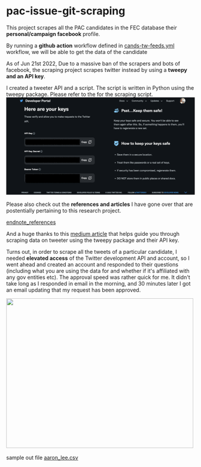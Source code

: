 # pac-issue-git-scraping
This project scrapes all the PAC candidates in the FEC database their **personal/campaign facebook** profile. 


By running a **github action** workflow defined in [cands-tw-feeds.yml](.github/workflows/cands-tw-feeds.yml) workflow, we will be able to get the data of the candidate

As of Jun 21st 2022, Due to a massive ban of the scrapers and bots of facebook, the scraping project scrapes twitter instead by using a **tweepy and an API key**. 

I created a tweeter API and a script. The script is written in Python using the tweepy package. Please refer to the []() for the scraping script.
![tw-api-interface](img/tw-api-interface.png)


Please also check out the **references and articles** I have gone over that are postentially pertaining to this research project. 

[endnote_references](endnote_references.txt)

And a huge thanks to this [medium article](https://dev.to/twitterdev/a-comprehensive-guide-for-using-the-twitter-api-v2-using-tweepy-in-python-15d9) that helps guide you through scraping data on tweeter using the tweepy package and their API key.

Turns out, in order to scrape all the tweets of a particular candidate, I needed **elevated access** of the Twitter development API and account, so I went ahead and created an account and responded to their questions (including what you are using the data for and whether if it's affiliated with any gov entities etc). The approval speed was rather quick for me. It didn't take long as I responded in email in the morning, and 30 minutes later I got an email updating that my request has been approved. 

<img src="https://github.com/shiyis/pac-cands-git-scraping/blob/main/img/tw-ea-email.png" width="500" height="400">

sample out file [aaron_lee.csv](aaron_lee.csv)
